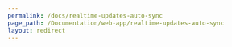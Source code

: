 ```yaml
---
permalink: /docs/realtime-updates-auto-sync
page_path: /Documentation/web-app/realtime-updates-auto-sync
layout: redirect
---
```

